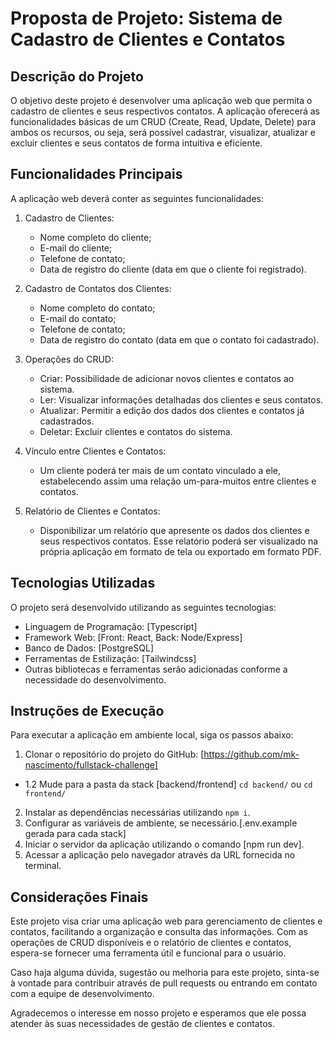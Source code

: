 # Proposta de Projeto: Sistema de Cadastro de Clientes e Contatos

## Descrição do Projeto

O objetivo deste projeto é desenvolver uma aplicação web que permita o cadastro de clientes e seus respectivos contatos. A aplicação oferecerá as funcionalidades básicas de um CRUD (Create, Read, Update, Delete) para ambos os recursos, ou seja, será possível cadastrar, visualizar, atualizar e excluir clientes e seus contatos de forma intuitiva e eficiente.

## Funcionalidades Principais

A aplicação web deverá conter as seguintes funcionalidades:

1. Cadastro de Clientes:
   - Nome completo do cliente;
   - E-mail do cliente;
   - Telefone de contato;
   - Data de registro do cliente (data em que o cliente foi registrado).

2. Cadastro de Contatos dos Clientes:
   - Nome completo do contato;
   - E-mail do contato;
   - Telefone de contato;
   - Data de registro do contato (data em que o contato foi cadastrado).

3. Operações do CRUD:
   - Criar: Possibilidade de adicionar novos clientes e contatos ao sistema.
   - Ler: Visualizar informações detalhadas dos clientes e seus contatos.
   - Atualizar: Permitir a edição dos dados dos clientes e contatos já cadastrados.
   - Deletar: Excluir clientes e contatos do sistema.

4. Vínculo entre Clientes e Contatos:
   - Um cliente poderá ter mais de um contato vinculado a ele, estabelecendo assim uma relação um-para-muitos entre clientes e contatos.

5. Relatório de Clientes e Contatos:
   - Disponibilizar um relatório que apresente os dados dos clientes e seus respectivos contatos. Esse relatório poderá ser visualizado na própria aplicação em formato de tela ou exportado em formato PDF.

## Tecnologias Utilizadas

O projeto será desenvolvido utilizando as seguintes tecnologias:

- Linguagem de Programação: [Typescript]
- Framework Web: [Front: React, Back: Node/Express]
- Banco de Dados: [PostgreSQL]
- Ferramentas de Estilização: [Tailwindcss]
- Outras bibliotecas e ferramentas serão adicionadas conforme a necessidade do desenvolvimento.

## Instruções de Execução

Para executar a aplicação em ambiente local, siga os passos abaixo:

1. Clonar o repositório do projeto do GitHub: [https://github.com/mk-nascimento/fullstack-challenge]
- 1.2 Mude para a pasta da stack [backend/frontend] ```cd backend/``` ou ```cd frontend/```
2. Instalar as dependências necessárias utilizando ```npm i```.
3. Configurar as variáveis de ambiente, se necessário.[.env.example gerada para cada stack]
4. Iniciar o servidor da aplicação utilizando o comando [npm run dev].
5. Acessar a aplicação pelo navegador através da URL fornecida no terminal.

## Considerações Finais

Este projeto visa criar uma aplicação web para gerenciamento de clientes e contatos, facilitando a organização e consulta das informações. Com as operações de CRUD disponíveis e o relatório de clientes e contatos, espera-se fornecer uma ferramenta útil e funcional para o usuário.

Caso haja alguma dúvida, sugestão ou melhoria para este projeto, sinta-se à vontade para contribuir através de pull requests ou entrando em contato com a equipe de desenvolvimento.

Agradecemos o interesse em nosso projeto e esperamos que ele possa atender às suas necessidades de gestão de clientes e contatos.
